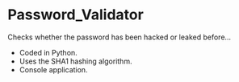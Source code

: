 # Password_Validator
Checks whether the password has been hacked or leaked before...
* Coded in Python.
* Uses the SHA1 hashing algorithm.
* Console application.
